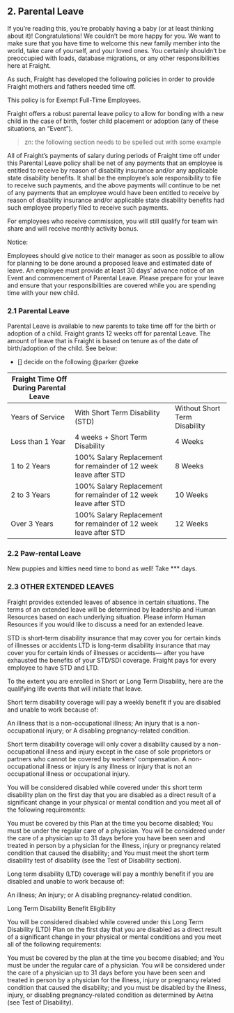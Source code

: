 ## 2. Parental Leave

If you’re reading this, you’re probably having a baby (or at least thinking about it)! Congratulations! We couldn’t be more happy for you. We want to make sure that you have time to welcome this new family member into the world, take care of yourself, and your loved ones. You certainly shouldn’t be preoccupied with loads, database migrations, or any other responsibilities here at Fraight.

As such, Fraight has developed the following policies in order to provide Fraight mothers and fathers needed time off.

This policy is for Exempt Full-Time Employees.

Fraight offers a robust parental leave policy to allow for bonding with a new child in the case of birth, foster child placement or adoption (any of these situations, an “Event”).

> zn: the following section needs to be spelled out with some example

All of Fraight’s payments of salary during periods of Fraight time off under this Parental Leave policy shall be net of any payments that an employee is entitled to receive by reason of disability insurance and/or any applicable state disability benefits. It shall be the employee’s sole responsibility to file to receive such payments, and the above payments will continue to be net of any payments that an employee would have been entitled to receive by reason of disability insurance and/or applicable state disability benefits had such employee properly filed to receive such payments.

For employees who receive commission, you will still qualify for team win share and will receive monthly activity bonus.

Notice:

Employees should give notice to their manager as soon as possible to allow for planning to be done around a proposed leave and estimated date of leave. An employee must provide at least 30 days’ advance notice of an Event and commencement of Parental Leave. Please prepare for your leave and ensure that your responsibilities are covered while you are spending time with your new child.

### 2.1   Parental Leave

Parental Leave is available to new parents to take time off for the birth or adoption of a child. Fraight grants 12 weeks off for parental Leave. The amount of leave that is Fraight is based on tenure as of the date of birth/adoption of the child. See below:

- [] decide on the following @parker @zeke

| Fraight Time Off During Parental Leave |                                                                  |                               |
| -------------------------------------- | ---------------------------------------------------------------- | ----------------------------- |
| Years of Service                       | With Short Term Disability (STD)                                 | Without Short Term Disability |
| Less than 1 Year                       | 4 weeks + Short Term Disability                                  | 4 Weeks                       |
| 1 to 2 Years                           | 100% Salary Replacement for remainder of 12 week leave after STD | 8 Weeks                       |
| 2 to 3 Years                           | 100% Salary Replacement for remainder of 12 week leave after STD | 10 Weeks                      |
| Over 3 Years                           | 100% Salary Replacement for remainder of 12 week leave after STD | 12 Weeks                      |


### 2.2   Paw-rental Leave

New puppies and kitties need time to bond as well! Take *** days. 


### 2.3 OTHER EXTENDED LEAVES

Fraight provides extended leaves of absence in certain situations. The terms of an extended leave will be determined by leadership and Human Resources based on each underlying situation. Please inform Human Resources if you would like to discuss a need for an extended leave.

STD is short-term disability insurance that may cover you for certain kinds of illnesses or accidents LTD is long-term disability insurance that may cover you for certain kinds of illnesses or accidents— after you have exhausted the benefits of your STD/SDI coverage. Fraight pays for every employee to have STD and LTD.

To the extent you are enrolled in Short or Long Term Disability, here are the qualifying life events that will initiate that leave.

Short term disability coverage will pay a weekly benefit if you are disabled and unable to work because of:

An illness that is a non-occupational illness;
An injury that is a non-occupational injury; or
A disabling pregnancy-related condition.

Short term disability coverage will only cover a disability caused by a non-occupational illness and injury except in the case of sole proprietors or partners who cannot be covered by workers’ compensation. A non-occupational illness or injury is any illness or injury that is not an occupational illness or occupational injury.

You will be considered disabled while covered under this short term disability plan on the first day that you are disabled as a direct result of a significant change in your physical or mental condition and you meet all of the following requirements:

You must be covered by this Plan at the time you become disabled;
You must be under the regular care of a physician. You will be considered under the care of a physician up to 31 days before you have been seen and treated in person by a physician for the illness, injury or pregnancy related
condition that caused the disability; and
You must meet the short term disability test of disability (see the Test of Disability section).

Long term disability (LTD) coverage will pay a monthly benefit if you are disabled and unable to work because of:

An illness;
An injury; or
A disabling pregnancy-related condition.

Long Term Disability Benefit Eligibility

You will be considered disabled while covered under this Long Term Disability (LTD) Plan on the first day that you are disabled as a direct result of a significant change in your physical or mental conditions and you meet all of the following requirements:

You must be covered by the plan at the time you become disabled; and
You must be under the regular care of a physician.
You will be considered under the care of a physician up to 31 days before you have been seen and treated in person by a physician for the illness, injury or pregnancy related condition that caused the disability; and you must be disabled by the illness, injury, or disabling pregnancy-related condition as determined by Aetna (see Test of Disability).
